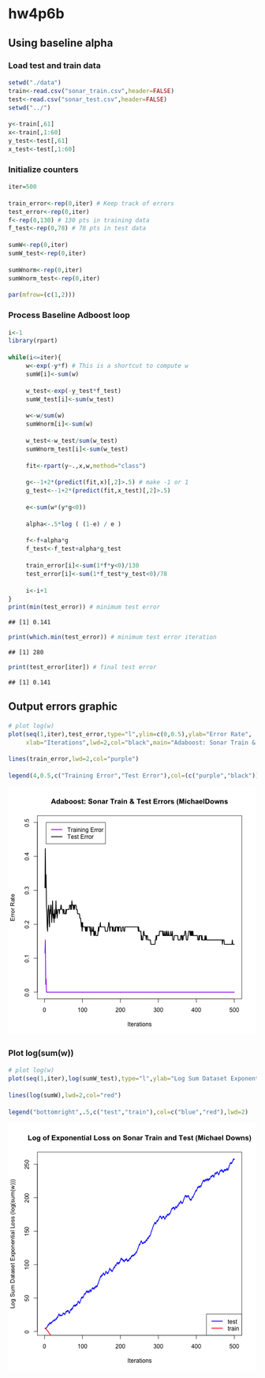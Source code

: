 hw4p6b
========================================================

## Using baseline alpha

### Load test and train data

```r
setwd("./data")
train<-read.csv("sonar_train.csv",header=FALSE)
test<-read.csv("sonar_test.csv",header=FALSE)
setwd("../")

y<-train[,61]
x<-train[,1:60]
y_test<-test[,61]
x_test<-test[,1:60]
```

### Initialize counters
 

```r
iter=500

train_error<-rep(0,iter) # Keep track of errors
test_error<-rep(0,iter)
f<-rep(0,130) # 130 pts in training data
f_test<-rep(0,78) # 78 pts in test data

sumW<-rep(0,iter)
sumW_test<-rep(0,iter)

sumWnorm<-rep(0,iter)
sumWnorm_test<-rep(0,iter)

par(mfrow=(c(1,2)))
```

### Process Baseline Adboost loop


```r
i<-1
library(rpart)

while(i<=iter){
     w<-exp(-y*f) # This is a shortcut to compute w
     sumW[i]<-sum(w)
     
     w_test<-exp(-y_test*f_test)
     sumW_test[i]<-sum(w_test)
     
     w<-w/sum(w)
     sumWnorm[i]<-sum(w)
     
     w_test<-w_test/sum(w_test)
     sumWnorm_test[i]<-sum(w_test)

     fit<-rpart(y~.,x,w,method="class")

     g<--1+2*(predict(fit,x)[,2]>.5) # make -1 or 1
     g_test<--1+2*(predict(fit,x_test)[,2]>.5)

     e<-sum(w*(y*g<0))
     
     alpha<-.5*log ( (1-e) / e )

     f<-f+alpha*g
     f_test<-f_test+alpha*g_test

     train_error[i]<-sum(1*f*y<0)/130
     test_error[i]<-sum(1*f_test*y_test<0)/78

     i<-i+1
}
print(min(test_error)) # minimum test error
```

```
## [1] 0.141
```

```r
print(which.min(test_error)) # minimum test error iteration
```

```
## [1] 280
```

```r
print(test_error[iter]) # final test error
```

```
## [1] 0.141
```

## Output errors graphic


```r
# plot log(w)
plot(seq(1,iter),test_error,type="l",ylim=c(0,0.5),ylab="Error Rate",
     xlab="Iterations",lwd=2,col="black",main="Adaboost: Sonar Train & Test Errors (MichaelDowns")

lines(train_error,lwd=2,col="purple")

legend(4,0.5,c("Training Error","Test Error"),col=(c("purple","black")),lwd=2)
```

![plot of chunk plotBaseErrors](figure/plotBaseErrors.png) 

### Plot log(sum(w))


```r
# plot log(w)
plot(seq(1,iter),log(sumW_test),type="l",ylab="Log Sum Dataset Exponential Loss (log(sum(w)))",xlab="Iterations",col="blue",lwd=2,main="Log of Exponential Loss on Sonar Train and Test (Michael Downs)")

lines(log(sumW),lwd=2,col="red")

legend("bottomright",.5,c("test","train"),col=c("blue","red"),lwd=2)
```

![plot of chunk plotLogw](figure/plotLogw.png) 
